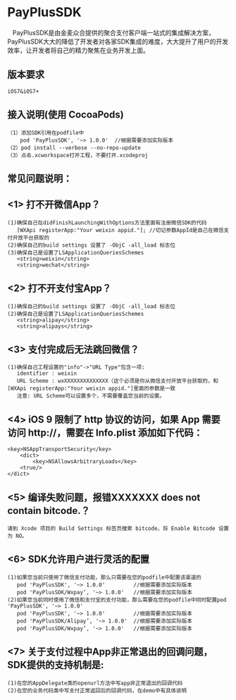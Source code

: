 # PayPlusSDK
    PayPlusSDK是由金麦众合提供的聚合支付客户端一站式的集成解决方案，PayPlusSDK大大的降低了开发者对各家SDK集成的难度，大大提升了用户的开发效率，让开发者将自己的精力聚焦在业务开发上面。

## 版本要求
    iOS7&iOS7+
   
## 接入说明(使用 CocoaPods)
    （1）添加SDK引用在podfile中
        pod 'PayPlusSDK', '~> 1.0.0'  //根据需要添加实际版本
    （2）pod install --verbose --no-repo-update
    （3）点击.xcworkspace打开工程，不要打开.xcodeproj  
    
## 常见问题说明：
## <1> 打不开微信App？
    (1)确保自己在didFinishLaunchingWithOptions方法里面有注册微信SDK的代码
       [WXApi registerApp:"Your weixin appid."]; //切记参数AppId是自己在微信支付开放平台获取的
    (2)确保自己的build settings 设置了 -ObjC -all_load 标志位
    (3)确保自己是设置了LSApplicationQueriesSchemes
       <string>weixin</string>
       <string>wechat</string>
## <2> 打不开支付宝App？   
    (1)确保自己的build settings 设置了 -ObjC -all_load 标志位
    (2)确保自己是设置了LSApplicationQueriesSchemes
       <string>alipay</string>
       <string>alipays</string>
## <3> 支付完成后无法跳回微信？
    (1)确保自己工程设置的"info"->"URL Type"包含一项:
       identifier : weixin
       URL Scheme : wxXXXXXXXXXXXXXX（这个必须是你从微信支付开放平台获取的，和 [WXApi registerApp:"Your weixin appid."]里面的参数是一致
       注意: URL Scheme可以设置多个，不需要覆盖您当前的设置。
## <4> iOS 9 限制了 http 协议的访问，如果 App 需要访问 http://，需要在 Info.plist 添加如下代码：
    <key>NSAppTransportSecurity</key>
        <dict>
            <key>NSAllowsArbitraryLoads</key>
        <true/>
    </dict>
## <5> 编译失败问题，报错XXXXXXX does not contain bitcode.？
    请到 Xcode 项目的 Build Settings 标签页搜索 bitcode，将 Enable Bitcode 设置为 NO。
## <6> SDK允许用户进行灵活的配置
    (1)如果您当前只使用了微信支付功能，那么只需要在您的podfile中配置该渠道的
       pod 'PayPlusSDK', '~> 1.0.0'         //根据需要添加实际版本
       pod 'PayPlusSDK/Wxpay’, '~> 1.0.0'   //根据需要添加实际版本
    (2)如果您当前同时使用了微信和支付宝的支付功能，那么需要在您的podfile中同时配置pod 'PayPlusSDK', '~> 1.0.0'
       pod 'PayPlusSDK', '~> 1.0.0'         //根据需要添加实际版本
       pod 'PayPlusSDK/Alipay’, '~> 1.0.0'  //根据需要添加实际版本
       pod 'PayPlusSDK/Wxpay’, '~> 1.0.0'   //根据需要添加实际版本
## <7> 关于支付过程中App非正常退出的回调问题，SDK提供的支持机制是: 
    (1)在您的AppDelegate类的openurl方法中写app非正常退出的回调代码
    (2)在您的业务代码类中写支付正常返回后的回调代码，在demo中有具体说明

